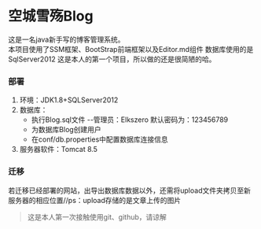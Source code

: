# 空城雪殇Blog
这是一名java新手写的博客管理系统。  
本项目使用了SSM框架、BootStrap前端框架以及Editor.md组件
数据库使用的是SqlServer2012
这是本人的第一个项目，所以做的还是很简陋的哈。
### 部署
1. 环境：JDK1.8+SQLServer2012
2. 数据库：
   * 执行Blog.sql文件 --管理员：Elkszero 默认密码为：123456789
   * 为数据库Blog创建用户
   * 在conf/db.properties中配置数据库连接信息
3. 服务器软件：Tomcat 8.5

### 迁移
若迁移已经部署的网站，出导出数据库数据以外，还需将upload文件夹拷贝至新服务器的相应位置//ps：upload存储的是文章上传的图片


>这是本人第一次接触使用git、github，请谅解
